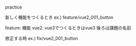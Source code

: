 practice

新しく機能をつくるとき
ex.) feature/vue2_001_button

feature: 機能
vue2: vue3でつくるときはvue3
後ろは課題の名前

修正する時
ex.) fix/vue2_001_button